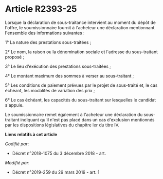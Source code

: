 # Article R2393-25

Lorsque la déclaration de sous-traitance intervient au moment du dépôt de l'offre, le soumissionnaire fournit à l'acheteur
une déclaration mentionnant l'ensemble des informations suivantes :

1° La nature des prestations sous-traitées ;

2° Le nom, la raison ou la dénomination sociale et l'adresse du sous-traitant proposé ;

3° Le lieu d'exécution des prestations sous-traitées ;

4° Le montant maximum des sommes à verser au sous-traitant ;

5° Les conditions de paiement prévues par le projet de sous-traité et, le cas échéant, les modalités de variation des prix ;

6° Le cas échéant, les capacités du sous-traitant sur lesquelles le candidat s'appuie.

Le soumissionnaire remet également à l'acheteur une déclaration du sous-traitant indiquant qu'il n'est pas placé dans un cas
d'exclusion mentionnés par les dispositions législatives du chapitre Ier du titre IV.

**Liens relatifs à cet article**

_Codifié par_:

  - Décret n°2018-1075 du 3 décembre 2018 - art.

_Modifié par_:

  - Décret n°2019-259 du 29 mars 2019 - art. 1
